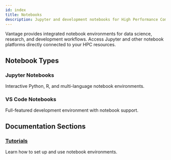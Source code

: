 ```yaml
---
id: index
title: Notebooks
description: Jupyter and development notebooks for High Performance Computing with Vantage
---
```


Vantage provides integrated notebook environments for data science, research, and development workflows. Access Jupyter and other notebook platforms directly connected to your HPC resources.

## Notebook Types

### Jupyter Notebooks

Interactive Python, R, and multi-language notebook environments.

### VS Code Notebooks

Full-featured development environment with notebook support.

## Documentation Sections

### [Tutorials](/platform/notebooks/tutorials/)

Learn how to set up and use notebook environments.
